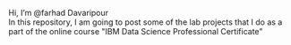 Hi, I’m @farhad Davaripour  
In this repository, I am going to post some of the lab projects that I do as a part of the online course "IBM Data Science Professional Certificate"  
